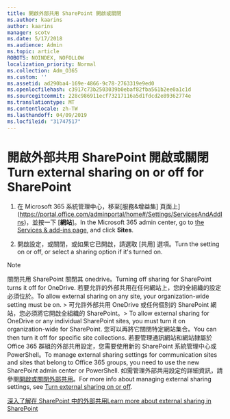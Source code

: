 ```yaml
---
title: 開啟外部共用 SharePoint 開啟或關閉
ms.author: kaarins
author: kaarins
manager: scotv
ms.date: 5/17/2018
ms.audience: Admin
ms.topic: article
ROBOTS: NOINDEX, NOFOLLOW
localization_priority: Normal
ms.collection: Adm_O365
ms.custom: ''
ms.assetid: ad290ba4-169e-4866-9c78-2763319e9ed0
ms.openlocfilehash: c3917c73b2503039b0ebaf82fba561b2ee0a1c1d
ms.sourcegitcommit: 228c986911ecf73217116a5d1fdcd2e89362774e
ms.translationtype: MT
ms.contentlocale: zh-TW
ms.lasthandoff: 04/09/2019
ms.locfileid: "31747517"
---
```

# <a name="turn-external-sharing-on-or-off-for-sharepoint"></a><span data-ttu-id="eafe9-102">開啟外部共用 SharePoint 開啟或關閉</span><span class="sxs-lookup"><span data-stu-id="eafe9-102">Turn external sharing on or off for SharePoint</span></span>

1. <span data-ttu-id="eafe9-103">在 Microsoft 365 系統管理中心，移至[服務&amp;增益集] 頁面上](https://portal.office.com/adminportal/home#/Settings/ServicesAndAddIns)，並按一下 [**網站**]。</span><span class="sxs-lookup"><span data-stu-id="eafe9-103">In the Microsoft 365 admin center, go to [the Services &amp; add-ins page](https://portal.office.com/adminportal/home#/Settings/ServicesAndAddIns), and click **Sites**.</span></span>
    
2. <span data-ttu-id="eafe9-104">開啟設定，或關閉，或如果它已開啟，請選取 [共用] 選項。</span><span class="sxs-lookup"><span data-stu-id="eafe9-104">Turn the setting on or off, or select a sharing option if it's turned on.</span></span>
    
> [!NOTE]
> <span data-ttu-id="eafe9-105">關閉共用 SharePoint 關閉其 onedrive。</span><span class="sxs-lookup"><span data-stu-id="eafe9-105">Turning off sharing for SharePoint turns it off for OneDrive.</span></span> <span data-ttu-id="eafe9-106">若要允許的外部共用在任何網站上，您的全組織的設定必須位於。</span><span class="sxs-lookup"><span data-stu-id="eafe9-106">To allow external sharing on any site, your organization-wide setting must be on.</span></span> <span data-ttu-id="eafe9-107">> 可允許外部共用 OneDrive 或任何個別的 SharePoint 網站，您必須將它開啟全組織的 SharePoint。</span><span class="sxs-lookup"><span data-stu-id="eafe9-107">> To allow external sharing for OneDrive or any individual SharePoint sites, you must turn it on organization-wide for SharePoint.</span></span> <span data-ttu-id="eafe9-108">您可以再將它關閉特定網站集合。</span><span class="sxs-lookup"><span data-stu-id="eafe9-108">You can then turn it off for specific site collections.</span></span> <span data-ttu-id="eafe9-109">若要管理通訊網站和網站隸屬於 Office 365 群組的外部共用設定，您需要使用新的 SharePoint 系統管理中心或 PowerShell。</span><span class="sxs-lookup"><span data-stu-id="eafe9-109">To manage external sharing settings for communication sites and sites that belong to Office 365 groups, you need to use the new SharePoint admin center or PowerShell.</span></span> <span data-ttu-id="eafe9-110">如需管理外部共用設定的詳細資訊，請參閱[開啟或關閉外部共用](https://go.microsoft.com/fwlink/?linkid=866426)。</span><span class="sxs-lookup"><span data-stu-id="eafe9-110">For more info about managing external sharing settings, see [Turn external sharing on or off](https://go.microsoft.com/fwlink/?linkid=866426).</span></span> 
  
[<span data-ttu-id="eafe9-111">深入了解在 SharePoint 中的外部共用</span><span class="sxs-lookup"><span data-stu-id="eafe9-111">Learn more about external sharing in SharePoint</span></span>](https://go.microsoft.com/fwlink/?linkid=734908)
  

